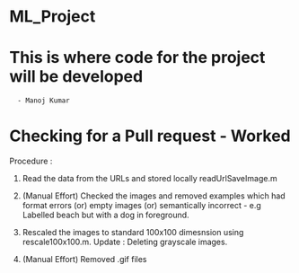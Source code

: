 # ML_Project


# This is where code for the project will be developed
      - Manoj Kumar
# Checking for a Pull request - Worked

Procedure :

1) Read the data from the URLs and stored locally readUrlSaveImage.m

2) (Manual Effort) Checked the images and removed examples which had format errors (or) empty images (or) semantically incorrect - e.g Labelled beach but with a dog in foreground.

3) Rescaled the images to standard 100x100 dimesnsion using rescale100x100.m. Update : Deleting grayscale images. 

4) (Manual Effort) Removed .gif files

      
